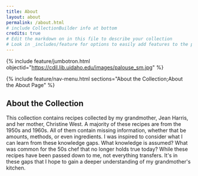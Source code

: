 ```yaml
---
title: About
layout: about
permalink: /about.html
# include CollectionBuilder info at bottom
credits: true
# Edit the markdown on in this file to describe your collection
# Look in _includes/feature for options to easily add features to the page
---
```


{% include feature/jumbotron.html objectid="https://cdil.lib.uidaho.edu/images/palouse_sm.jpg" %}

{% include feature/nav-menu.html sections="About the Collection;About the About Page" %}

## About the Collection

This collection contains recipes collected by my grandmother, Jean Harris, and her mother, Christine West. A majority of these recipes are from the 1950s and 1960s. All of them contain missing information, whether that be amounts, methods, or even ingredients. I was inspired to consider what I can learn from these knowledge gaps. What knowledge is assumed? What was common for the 50s chef that no longer holds true today? While these recipes have been passed down to me, not everything transfers. It's in these gaps that I hope to gain a deeper understanding of my grandmother's kitchen. 
